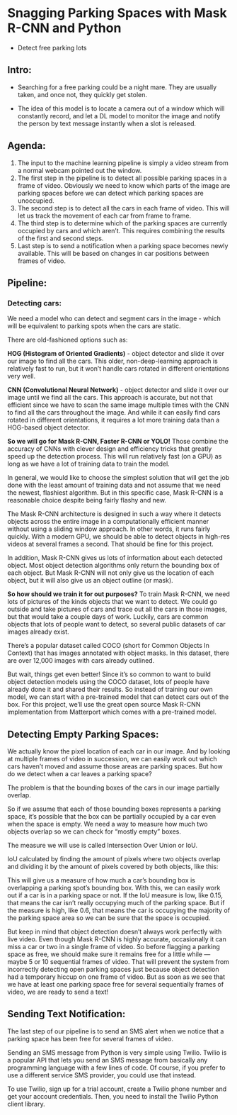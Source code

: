 # Snagging Parking Spaces with Mask R-CNN and Python
- Detect free parking lots
## Intro:
- Searching for a free parking could be a night mare. They are usually taken, and once not, they quickly get stolen.

- The idea of this model is to locate a camera out of a window which will constantly record, and let a DL model to monitor the image and notify the person by text message instantly when a slot is released.
## Agenda:
1. The input to the machine learning pipeline is simply a video stream from a normal webcam pointed out the window.
2. The first step in the pipeline is to detect all possible parking spaces in a frame of video. Obviously we need to know which parts of the image are parking spaces before we can detect which parking spaces are unoccupied.
3. The second step is to detect all the cars in each frame of video. This will let us track the movement of each car from frame to frame.
4. The third step is to determine which of the parking spaces are currently occupied by cars and which aren’t. This requires combining the results of the first and second steps.
5. Last step is to send a notification when a parking space becomes newly available. This will be based on changes in car positions between frames of video.
## Pipeline:
### Detecting cars:
We need a model who can detect and segment cars in the image - which will be equivalent to parking spots when the cars are static.

There are old-fashioned options such as:

**HOG (Histogram of Oriented Gradients)** - object detector and slide it over our image to find all the cars. This older, non-deep-learning approach is relatively fast to run, but it won’t handle cars rotated in different orientations very well.

**CNN (Convolutional Neural Network)** - object detector and slide it over our image until we find all the cars. This approach is accurate, but not that efficient since we have to scan the same image multiple times with the CNN to find all the cars throughout the image. And while it can easily find cars rotated in different orientations, it requires a lot more training data than a HOG-based object detector.

**So we will go for Mask R-CNN, Faster R-CNN or YOLO!**
Those combine the accuracy of CNNs with clever design and efficiency tricks that greatly speed up the detection process. This will run relatively fast (on a GPU) as long as we have a lot of training data to train the model.

In general, we would like to choose the simplest solution that will get the job done with the least amount of training data and not assume that we need the newest, flashiest algorithm. But in this specific case, Mask R-CNN is a reasonable choice despite being fairly flashy and new.

The Mask R-CNN architecture is designed in such a way where it detects objects across the entire image in a computationally efficient manner without using a sliding window approach. In other words, it runs fairly quickly. With a modern GPU, we should be able to detect objects in high-res videos at several frames a second. That should be fine for this project.

In addition, Mask R-CNN gives us lots of information about each detected object. Most object detection algorithms only return the bounding box of each object. But Mask R-CNN will not only give us the location of each object, but it will also give us an object outline (or mask).

**So how should we train it for out purposes?**
To train Mask R-CNN, we need lots of pictures of the kinds objects that we want to detect. We could go outside and take pictures of cars and trace out all the cars in those images, but that would take a couple days of work. Luckily, cars are common objects that lots of people want to detect, so several public datasets of car images already exist.

There’s a popular dataset called COCO (short for Common Objects In Context) that has images annotated with object masks. In this dataset, there are over 12,000 images with cars already outlined. 

But wait, things get even better! Since it’s so common to want to build object detection models using the COCO dataset, lots of people have already done it and shared their results. So instead of training our own model, we can start with a pre-trained model that can detect cars out of the box. For this project, we’ll use the great open source Mask R-CNN implementation from Matterport which comes with a pre-trained model.

## Detecting Empty Parking Spaces:
We actually know the pixel location of each car in our image. And by looking at multiple frames of video in succession, we can easily work out which cars haven’t moved and assume those areas are parking spaces. But how do we detect when a car leaves a parking space?

The problem is that the bounding boxes of the cars in our image partially overlap.

So if we assume that each of those bounding boxes represents a parking space, it’s possible that the box can be partially occupied by a car even when the space is empty. We need a way to measure how much two objects overlap so we can check for “mostly empty” boxes.

The measure we will use is called Intersection Over Union or IoU. 

IoU calculated by finding the amount of pixels where two objects overlap and dividing it by the amount of pixels covered by both objects, like this:

This will give us a measure of how much a car’s bounding box is overlapping a parking spot’s bounding box. With this, we can easily work out if a car is in a parking space or not. If the IoU measure is low, like 0.15, that means the car isn’t really occupying much of the parking space. But if the measure is high, like 0.6, that means the car is occupying the majority of the parking space area so we can be sure that the space is occupied. 

But keep in mind that object detection doesn’t always work perfectly with live video. Even though Mask R-CNN is highly accurate, occasionally it can miss a car or two in a single frame of video. So before flagging a parking space as free, we should make sure it remains free for a little while — maybe 5 or 10 sequential frames of video. That will prevent the system from incorrectly detecting open parking spaces just because object detection had a temporary hiccup on one frame of video. But as soon as we see that we have at least one parking space free for several sequentially frames of video, we are ready to send a text! 

## Sending Text Notification:
The last step of our pipeline is to send an SMS alert when we notice that a parking space has been free for several frames of video.

Sending an SMS message from Python is very simple using Twilio. Twilio is a popular API that lets you send an SMS message from basically any programming language with a few lines of code. Of course, if you prefer to use a different service SMS provider, you could use that instead.

To use Twilio, sign up for a trial account, create a Twilio phone number and get your account credentials. Then, you need to install the Twilio Python client library.
